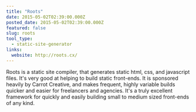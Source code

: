 ```yaml
---
title: "Roots"
date: 2015-05-02T02:39:00.000Z
posted_date: 2015-05-02T02:39:00.000Z
featured: false
slug: roots
tool_type: 
  - static-site-generator
links:
  website: http://roots.cx/
---
```

Roots is a static site compiler, that generates static html, css, and javascript files. It's very good at helping to build static front-ends. It is sponsored heavily by Carrot Creative, and makes frequent, highly variable builds quicker and easier for freelancers and agencies. It's a truly excellent framework for quickly and easily building small to medium sized front-ends of any kind.




